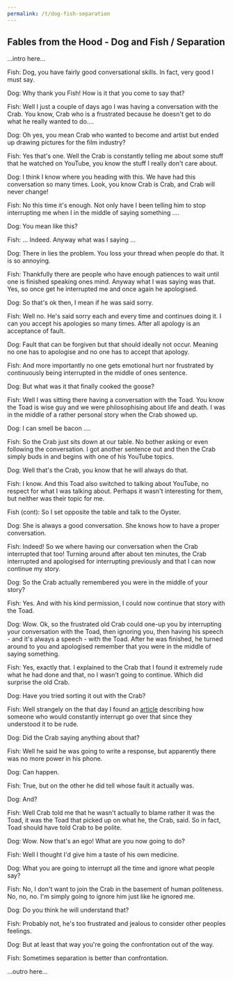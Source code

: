 ```yaml
---
permalink: /t/dog-fish-separation
---
```


## Fables from the Hood - Dog and Fish / Separation

...intro here...

Fish: Dog, you have fairly good conversational skills. In fact, very good I must say.

Dog: Why thank you Fish! How is it that you come to say that?

Fish: Well I just a couple of days ago I was having a conversation with the Crab. You know, Crab who is a frustrated because he doesn't get to do what he really wanted to do....

Dog: Oh yes, you mean Crab who wanted to become and artist but ended up drawing pictures for the film industry?

Fish: Yes that's one. Well the Crab is constantly telling me about some stuff that he watched on YouTube, you know the stuff I really don't care about.

Dog: I think I know where you heading with this. We have had this conversation so many times. Look, you know Crab is Crab, and Crab will never change!

Fish: No this time it's enough. Not only have I been telling him to stop interrupting me when I in the middle of saying something ....

Dog: You mean like this?

Fish: ... Indeed. Anyway what was I saying ...

Dog: There in lies the problem. You loss your thread when people do that. It is so annoying.

Fish: Thankfully there are people who have enough patiences to wait until one is finished speaking ones mind. Anyway what I was saying was that. Yes, so once get he interrupted me and once again he apologised.

Dog: So that's ok then, I mean if he was said sorry.

Fish: Well no. He's said sorry each and every time and continues doing it. I can you accept his apologies so many times. After all apology is an acceptance of fault.

Dog: Fault that can be forgiven but that should ideally not occur. Meaning no one has to apologise and no one has to accept that apology.

Fish: And more importantly no one gets emotional hurt nor frustrated by continuously being interrupted in the middle of ones sentence.

Dog: But what was it that finally cooked the goose?

Fish: Well I was sitting there having a conversation with the Toad. You know the Toad is wise guy and we were philosophising about life and death. I was in the middle of a rather personal story when the Crab showed up.

Dog: I can smell be bacon ....

Fish: So the Crab just sits down at our table. No bother asking or even following the conversation. I got another sentence out and then the Crab simply buds in and begins with one of his YouTube topics.

Dog: Well that's the Crab, you know that he will always do that.

Fish: I know. And this Toad also switched to talking about YouTube, no respect for what I was talking about. Perhaps it wasn't interesting for them, but neither was their topic for me.

Fish (cont): So I set opposite the table and talk to the Oyster.

Dog: She is always a good conversation. She knows how to have a proper conversation.

Fish: Indeed! So we where having our conversation when the Crab interrupted that too! Turning around after about ten minutes, the Crab interrupted and apologised for interrupting previously and that I can now continue my story.

Dog: So the Crab actually remembered you were in the middle of your story?

Fish: Yes. And with his kind permission, I could now continue that story with the Toad.

Dog: Wow. Ok, so the frustrated old Crab could one-up you by interrupting your conversation with the Toad, then ignoring you, then having his speech - and it's always a speech - with the Toad. After he was finished, he turned around to you and apologised remember that you were in the middle of saying something.

Fish: Yes, exactly that. I explained to the Crab that I found it extremely rude what he had done and that, no I wasn't going to continue. Which did surprise the old Crab.

Dog: Have you tried sorting it out with the Crab?

Fish: Well strangely on the that day I found an [article](https://aeon.co/essays/the-psychologist-carl-rogers-and-the-art-of-active-listening) describing how someone who would constantly interrupt go over that since they understood it to be rude.

Dog: Did the Crab saying anything about that?

Fish: Well he said he was going to write a response, but apparently there was no more power in his phone.

Dog: Can happen.

Fish: True, but on the other he did tell whose fault it actually was.

Dog: And?

Fish: Well Crab told me that he wasn't actually to blame rather it was the Toad, it was the Toad that picked up on what he, the Crab, said. So in fact, Toad should have told Crab to be polite.

Dog: Wow. Now that's an ego! What are you now going to do?

Fish: Well I thought I'd give him a taste of his own medicine.

Dog: What you are going to interrupt all the time and ignore what people say?

Fish: No, I don't want to join the Crab in the basement of human politeness. No, no, no. I'm simply going to ignore him just like he ignored me.

Dog: Do you think he will understand that?

Fish: Probably not, he's too frustrated and jealous to consider other peoples feelings.

Dog: But at least that way you're going the confrontation out of the way.

Fish: Sometimes separation is better than confrontation.

...outro here...
